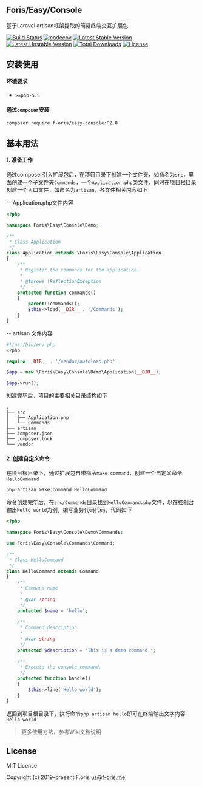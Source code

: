 ## Foris/Easy/Console

基于Laravel artisan框架提取的简易终端交互扩展包

[![Build Status](https://travis-ci.com/itsanr-oris/easy-console.svg?branch=master)](https://travis-ci.com/itsanr-oris/easy-console)
[![codecov](https://codecov.io/gh/itsanr-oris/easy-console/branch/master/graph/badge.svg)](https://codecov.io/gh/itsanr-oris/easy-console)
[![Latest Stable Version](https://poser.pugx.org/f-oris/easy-console/v/stable)](https://packagist.org/packages/f-oris/easy-console)
[![Latest Unstable Version](https://poser.pugx.org/f-oris/easy-console/v/unstable)](https://packagist.org/packages/f-oris/easy-console)
[![Total Downloads](https://poser.pugx.org/f-oris/easy-console/downloads)](https://packagist.org/packages/f-oris/easy-console)
[![License](https://poser.pugx.org/f-oris/easy-console/license)](LICENSE)


## 安装使用

#### 环境要求

- `>=php-5.5`

#### 通过`composer`安装

```bash
composer require f-oris/easy-console:^2.0
```

## 基本用法

#### 1. 准备工作

通过composer引入扩展包后，在项目目录下创建一个文件夹，如命名为`src`，里面创建一个子文件夹`Commands`，一个`Application.php`类文件，同时在项目根目录创建一个入口文件，如命名为`artisan`，各文件相关内容如下

-- Application.php文件内容

```php
<?php

namespace Foris\Easy\Console\Demo;

/**
 * Class Application
 */
class Application extends \Foris\Easy\Console\Application
{
    /**
     * Register the commands for the application.
     *
     * @throws \ReflectionException
     */
    protected function commands()
    {
        parent::commands();
        $this->load(__DIR__ . '/Commands');
    }
}
```

-- artisan 文件内容

```php
#!/usr/bin/env php
<?php

require __DIR__ . '/vendor/autoload.php';

$app = new \Foris\Easy\Console\Demo\Application(__DIR__);

$app->run();
```

创建完毕后，项目的主要相关目录结构如下

```
.
├── src
│   ├── Application.php
│   └── Commands
├── artisan
├── composer.json
├── composer.lock
└── vendor
```

#### 2. 创建自定义命令

在项目根目录下，通过扩展包自带指令`make:command`，创建一个自定义命令`HelloCommand`

```bash
php artisan make:command HelloCommand
```

命令创建完毕后，在`src/Commands`目录找到`HelloCommand.php`文件，以在控制台输出`Hello world`为例，编写业务代码代码，代码如下

```php
<?php

namespace Foris\Easy\Console\Demo\Commands;

use Foris\Easy\Console\Commands\Command;

/**
 * Class HelloCommand
 */
class HelloCommand extends Command
{
    /**
     * Command name
     * 
     * @var string 
     */
    protected $name = 'hello';
    
    /**
     * Command description 
     * 
     * @var string 
     */
    protected $description = 'This is a demo command.';
    
    /**
     * Execute the console command.
     */
    protected function handle()
    {
        $this->line('Hello world');
    }
}
```

返回到项目根目录下，执行命令`php artisan hello`即可在终端输出文字内容`Hello world`

> 更多使用方法，参考Wiki文档说明

## License

MIT License

Copyright (c) 2019-present F.oris <us@f-oris.me>
